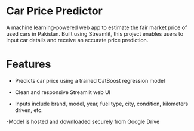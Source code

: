 # Car Price Predictor
A machine learning-powered web app to estimate the fair market price of used cars in Pakistan. Built using Streamlit, this project enables users to input car details and receive an accurate price prediction.
# Features
- Predicts car price using a trained CatBoost regression model

- Clean and responsive Streamlit web UI

- Inputs include brand, model, year, fuel type, city, condition, kilometers driven, etc.

-Model is hosted and downloaded securely from Google Drive
